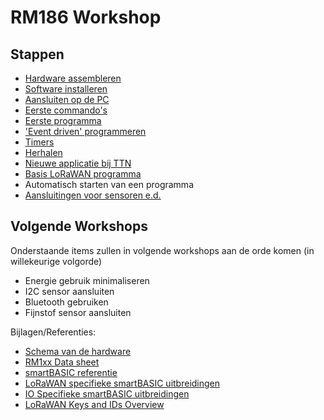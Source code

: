 # RM186 Workshop

## Stappen
- [Hardware assembleren](workshop1/hardware.md)
- [Software installeren](workshop1/software.md)
- [Aansluiten op de PC](workshop1/aansluiten.md)
- [Eerste commando's](workshop1/commandos.md)
- [Eerste programma](workshop1/programma.md)
- ['Event driven' programmeren](workshop1/eventdriven.md)
- [Timers](workshop1/timers.md)
- [Herhalen](workshop1/repeat.md)
- [Nieuwe applicatie bij TTN](workshop1/application.md)
- [Basis LoRaWAN programma](workshop1/basis.md)
- Automatisch starten van een programma
- [Aansluitingen voor sensoren e.d.](workshop1/aansluitingen.md)

## Volgende Workshops
Onderstaande items zullen in volgende workshops aan de orde komen (in willekeurige volgorde)
- Energie gebruik minimaliseren
- I2C sensor aansluiten
- Bluetooth gebruiken
- Fijnstof sensor aansluiten

Bijlagen/Referenties:
- [Schema van de hardware](generic-node.pdf)
- [RM1xx Data sheet](https://connectivity-staging.s3.us-east-2.amazonaws.com/2019-09/CS-DS-RM1xx%20v2_0.pdf)
- [smartBASIC referentie](https://connectivity-staging.s3.us-east-2.amazonaws.com/2019-02/CS-GUIDE-smartBASIC-CoreFunctionality_v3_2.pdf)
- [LoRaWAN specifieke smartBASIC uitbreidingen](https://connectivity-staging.s3.us-east-2.amazonaws.com/s3fs-public/2018-10/RM1xx%20LoRa%20smartBASIC%20Extensions%20Guide%20v1.3.pdf)
- [IO Specifieke smartBASIC uitbreidingen](https://connectivity-staging.s3.us-east-2.amazonaws.com/s3fs-public/2018-10/RM1xx%20BLE%20Peripheral%20smartBASIC%20Extensions%20Guide%20v1.1.pdf)
- [LoRaWAN Keys and IDs Overview](https://connectivity-staging.s3.us-east-2.amazonaws.com/s3fs-public/2018-10/LoRaWAN%20Keys%20and%20IDs%20Overview.pdf)
